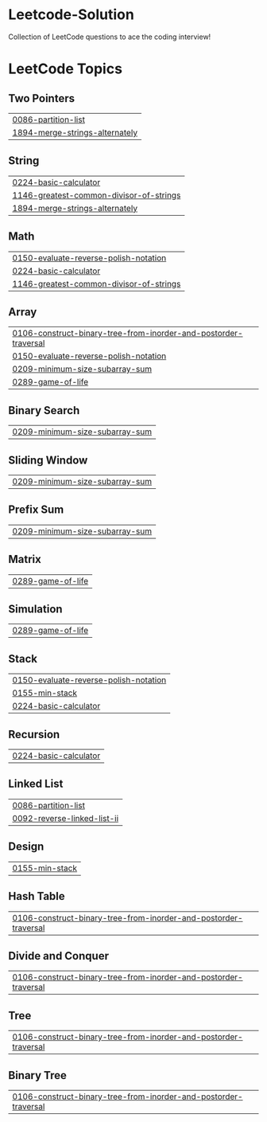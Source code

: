 # Leetcode-Solution
Collection of LeetCode questions to ace the coding interview!

<!---LeetCode Topics Start-->
# LeetCode Topics
## Two Pointers
|  |
| ------- |
| [0086-partition-list](https://github.com/Aksshay88/Leetcode-Solution/tree/master/0086-partition-list) |
| [1894-merge-strings-alternately](https://github.com/Aksshay88/Leetcode-Solution/tree/master/1894-merge-strings-alternately) |
## String
|  |
| ------- |
| [0224-basic-calculator](https://github.com/Aksshay88/Leetcode-Solution/tree/master/0224-basic-calculator) |
| [1146-greatest-common-divisor-of-strings](https://github.com/Aksshay88/Leetcode-Solution/tree/master/1146-greatest-common-divisor-of-strings) |
| [1894-merge-strings-alternately](https://github.com/Aksshay88/Leetcode-Solution/tree/master/1894-merge-strings-alternately) |
## Math
|  |
| ------- |
| [0150-evaluate-reverse-polish-notation](https://github.com/Aksshay88/Leetcode-Solution/tree/master/0150-evaluate-reverse-polish-notation) |
| [0224-basic-calculator](https://github.com/Aksshay88/Leetcode-Solution/tree/master/0224-basic-calculator) |
| [1146-greatest-common-divisor-of-strings](https://github.com/Aksshay88/Leetcode-Solution/tree/master/1146-greatest-common-divisor-of-strings) |
## Array
|  |
| ------- |
| [0106-construct-binary-tree-from-inorder-and-postorder-traversal](https://github.com/Aksshay88/Leetcode-Solution/tree/master/0106-construct-binary-tree-from-inorder-and-postorder-traversal) |
| [0150-evaluate-reverse-polish-notation](https://github.com/Aksshay88/Leetcode-Solution/tree/master/0150-evaluate-reverse-polish-notation) |
| [0209-minimum-size-subarray-sum](https://github.com/Aksshay88/Leetcode-Solution/tree/master/0209-minimum-size-subarray-sum) |
| [0289-game-of-life](https://github.com/Aksshay88/Leetcode-Solution/tree/master/0289-game-of-life) |
## Binary Search
|  |
| ------- |
| [0209-minimum-size-subarray-sum](https://github.com/Aksshay88/Leetcode-Solution/tree/master/0209-minimum-size-subarray-sum) |
## Sliding Window
|  |
| ------- |
| [0209-minimum-size-subarray-sum](https://github.com/Aksshay88/Leetcode-Solution/tree/master/0209-minimum-size-subarray-sum) |
## Prefix Sum
|  |
| ------- |
| [0209-minimum-size-subarray-sum](https://github.com/Aksshay88/Leetcode-Solution/tree/master/0209-minimum-size-subarray-sum) |
## Matrix
|  |
| ------- |
| [0289-game-of-life](https://github.com/Aksshay88/Leetcode-Solution/tree/master/0289-game-of-life) |
## Simulation
|  |
| ------- |
| [0289-game-of-life](https://github.com/Aksshay88/Leetcode-Solution/tree/master/0289-game-of-life) |
## Stack
|  |
| ------- |
| [0150-evaluate-reverse-polish-notation](https://github.com/Aksshay88/Leetcode-Solution/tree/master/0150-evaluate-reverse-polish-notation) |
| [0155-min-stack](https://github.com/Aksshay88/Leetcode-Solution/tree/master/0155-min-stack) |
| [0224-basic-calculator](https://github.com/Aksshay88/Leetcode-Solution/tree/master/0224-basic-calculator) |
## Recursion
|  |
| ------- |
| [0224-basic-calculator](https://github.com/Aksshay88/Leetcode-Solution/tree/master/0224-basic-calculator) |
## Linked List
|  |
| ------- |
| [0086-partition-list](https://github.com/Aksshay88/Leetcode-Solution/tree/master/0086-partition-list) |
| [0092-reverse-linked-list-ii](https://github.com/Aksshay88/Leetcode-Solution/tree/master/0092-reverse-linked-list-ii) |
## Design
|  |
| ------- |
| [0155-min-stack](https://github.com/Aksshay88/Leetcode-Solution/tree/master/0155-min-stack) |
## Hash Table
|  |
| ------- |
| [0106-construct-binary-tree-from-inorder-and-postorder-traversal](https://github.com/Aksshay88/Leetcode-Solution/tree/master/0106-construct-binary-tree-from-inorder-and-postorder-traversal) |
## Divide and Conquer
|  |
| ------- |
| [0106-construct-binary-tree-from-inorder-and-postorder-traversal](https://github.com/Aksshay88/Leetcode-Solution/tree/master/0106-construct-binary-tree-from-inorder-and-postorder-traversal) |
## Tree
|  |
| ------- |
| [0106-construct-binary-tree-from-inorder-and-postorder-traversal](https://github.com/Aksshay88/Leetcode-Solution/tree/master/0106-construct-binary-tree-from-inorder-and-postorder-traversal) |
## Binary Tree
|  |
| ------- |
| [0106-construct-binary-tree-from-inorder-and-postorder-traversal](https://github.com/Aksshay88/Leetcode-Solution/tree/master/0106-construct-binary-tree-from-inorder-and-postorder-traversal) |
<!---LeetCode Topics End-->